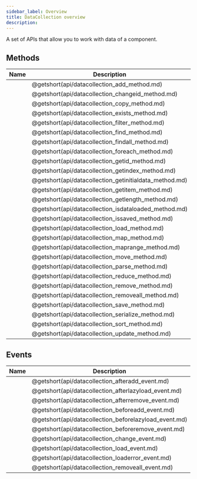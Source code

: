 ```yaml
---
sidebar_label: Overview
title: DataCollection overview
description: 
---          
```


A set of APIs that allow you to work with data of a component.
## Methods

| Name                                            | Description                                            |
| ----------------------------------------------- | ------------------------------------------------------ |
| [](api/datacollection_add_method.md)            | @getshort(api/datacollection_add_method.md)            |
| [](api/datacollection_changeid_method.md)       | @getshort(api/datacollection_changeid_method.md)       |
| [](api/datacollection_copy_method.md)           | @getshort(api/datacollection_copy_method.md)           |
| [](api/datacollection_exists_method.md)         | @getshort(api/datacollection_exists_method.md)         |
| [](api/datacollection_filter_method.md)         | @getshort(api/datacollection_filter_method.md)         |
| [](api/datacollection_find_method.md)           | @getshort(api/datacollection_find_method.md)           |
| [](api/datacollection_findall_method.md)        | @getshort(api/datacollection_findall_method.md)        |
| [](api/datacollection_foreach_method.md)        | @getshort(api/datacollection_foreach_method.md)        |
| [](api/datacollection_getid_method.md)          | @getshort(api/datacollection_getid_method.md)          |
| [](api/datacollection_getindex_method.md)       | @getshort(api/datacollection_getindex_method.md)       |
| [](api/datacollection_getinitialdata_method.md) | @getshort(api/datacollection_getinitialdata_method.md) |
| [](api/datacollection_getitem_method.md)        | @getshort(api/datacollection_getitem_method.md)        |
| [](api/datacollection_getlength_method.md)      | @getshort(api/datacollection_getlength_method.md)      |
| [](api/datacollection_isdataloaded_method.md)   | @getshort(api/datacollection_isdataloaded_method.md)   |
| [](api/datacollection_issaved_method.md)        | @getshort(api/datacollection_issaved_method.md)        |
| [](api/datacollection_load_method.md)           | @getshort(api/datacollection_load_method.md)           |
| [](api/datacollection_map_method.md)            | @getshort(api/datacollection_map_method.md)            |
| [](api/datacollection_maprange_method.md)       | @getshort(api/datacollection_maprange_method.md)       |
| [](api/datacollection_move_method.md)           | @getshort(api/datacollection_move_method.md)           |
| [](api/datacollection_parse_method.md)          | @getshort(api/datacollection_parse_method.md)          |
| [](api/datacollection_reduce_method.md)         | @getshort(api/datacollection_reduce_method.md)         |
| [](api/datacollection_remove_method.md)         | @getshort(api/datacollection_remove_method.md)         |
| [](api/datacollection_removeall_method.md)      | @getshort(api/datacollection_removeall_method.md)      |
| [](api/datacollection_save_method.md)           | @getshort(api/datacollection_save_method.md)           |
| [](api/datacollection_serialize_method.md)      | @getshort(api/datacollection_serialize_method.md)      |
| [](api/datacollection_sort_method.md)           | @getshort(api/datacollection_sort_method.md)           |
| [](api/datacollection_update_method.md)         | @getshort(api/datacollection_update_method.md)         |

## Events

| Name                                           | Description                                           |
| ---------------------------------------------- | ----------------------------------------------------- |
| [](api/datacollection_afteradd_event.md)       | @getshort(api/datacollection_afteradd_event.md)       |
| [](api/datacollection_afterlazyload_event.md)  | @getshort(api/datacollection_afterlazyload_event.md)  |
| [](api/datacollection_afterremove_event.md)    | @getshort(api/datacollection_afterremove_event.md)    |
| [](api/datacollection_beforeadd_event.md)      | @getshort(api/datacollection_beforeadd_event.md)      |
| [](api/datacollection_beforelazyload_event.md) | @getshort(api/datacollection_beforelazyload_event.md) |
| [](api/datacollection_beforeremove_event.md)   | @getshort(api/datacollection_beforeremove_event.md)   |
| [](api/datacollection_change_event.md)         | @getshort(api/datacollection_change_event.md)         |
| [](api/datacollection_load_event.md)           | @getshort(api/datacollection_load_event.md)           |
| [](api/datacollection_loaderror_event.md)      | @getshort(api/datacollection_loaderror_event.md)      |
| [](api/datacollection_removeall_event.md)      | @getshort(api/datacollection_removeall_event.md)      |

